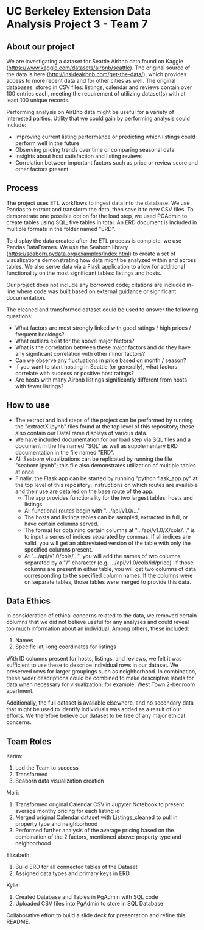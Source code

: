 # UC Berkeley Extension Data Analysis Project 3 - Team 7

## About our project
We are investigating a dataset for Seattle Airbnb data found on Kaggle (https://www.kaggle.com/datasets/airbnb/seattle).
The original source of the data is here (http://insideairbnb.com/get-the-data/), which provides access to more recent data and for other cities as well. The original databases, stored in CSV files: listings, calendar and reviews contain over 100 entries each, meeting the requirement of utilizing dataset(s) with at least 100 unique records.

Performing analysis on AirBnb data might be useful for a variety of interested parties. Utility that we could gain by performing analysis could include:
- Improving current listing performance or predicting which listings could perform well in the future
- Observing pricing trends over time or comparing seasonal data
- Insights about host satisfaction and listing reviews
- Correlation between important factors such as price or review score and other factors present

## Process
The project uses ETL workflows to ingest data into the database. We use Pandas to extract and transform the data, then save it to new CSV files. To demonstrate one possible option for the load step, we used PGAdmin to create tables using SQL; five tables in total. An ERD document is included in multiple formats in the folder named "ERD".

To display the data created after the ETL process is complete, we use Pandas DataFrames. We use the Seaborn library (https://seaborn.pydata.org/examples/index.html) to create a set of visualizations demonstrating how data might be analyzed within and across tables. We also serve data via a Flask application to allow for additional functionality on the most significant tables: listings and hosts.

Our project does not include any borrowed code; citations are included in-line where code was built based on external guidance or significant documentation.

The cleaned and transformed dataset could be used to answer the following questions:
- What factors are most strongly linked with good ratings / high prices / frequent bookings?
- What outliers exist for the above major factors?
- What is the correlation between these major factors and do they have any significant correlation with other minor factors?
- Can we observe any fluctuations in price based on month / season?
- If you want to start hosting in Seattle (or generally), what factors correlate with success or positive host ratings?
- Are hosts with many Airbnb listings significantly different from hosts with fewer listings?

## How to use
- The extract and load steps of the project can be performed by running the "extractX.ipynb" files found at the top level of this repository; these also contain our DataFrame displays of various data. 
- We have included documentation for our load step via SQL files and a document in the file named "SQL" as well as supplementary ERD documentation in the file named "ERD". 
- All Seaborn visualizations can be replicated by running the file "seaborn.ipynb"; this file also demonstrates utilization of multiple tables at once. 
- Finally, the Flask app can be started by running "python flask_app.py" at the top level of this repository; instructions on which routes are available and their use are detailed on the base route of the app.
    - The app provides functionality for the two largest tables: hosts and listings.
    - All functional routes begin with ".../api/v1.0/..."
    - The hosts and listings tables can be sampled, extracted in full, or have certain columns served.
    - The format for obtaining certain columns at ".../api/v1.0/X/cols/..." is to input a series of indices separated by commas. If all indices are valid, you will get an abbreviated version of the table with only the specified columns present.
    - At ".../api/v1.0/cols/...", you will add the names of two columns, separated by a "/" character (e.g. .../api/v1.0/cols/id/price). If those columns are present in either table, you will get two columns of data corresponding to the specified column names. If the columns were on separate tables, those tables were merged to provide this data.

## Data Ethics
In consideration of ethical concerns related to the data, we removed certain columns that we did not believe useful for any analyses and could reveal too much information about an individual. Among others, these included:
1. Names
1. Specific lat, long coordinates for listings

With ID columns present for hosts, listings, and reviews, we felt it was sufficient to use these to describe individual rows in our dataset. We preserved rows for larger groupings such as neighborhood. In combination, these wider descriptions could be combined to make descriptive labels for data when necessary for visualization; for example: West Town 2-bedroom apartment. 

Additionally, the full dataset is available elsewhere, and no secondary data that might be used to identify individuals was added as a result of our efforts. We therefore believe our dataset to be free of any major ethical concerns.

## Team Roles 
Kerim:
 1. Led the Team to success
 1. Transformed
 1. Seaborn data visualization creation

Mari:
 1. Transformed original Calendar CSV in Jupyter Notebook to present average monthy pricing for each listing id
 1. Merged original Calendar dataset with Listings_cleaned to pull in property type and neighborhood
 1. Performed further analysis of the average pricing based on the combination of the 2 factors, mentioned above: property type and neighborhood

Elizabeth:
 1. Build ERD for all connected tables of the Dataset
 1. Assigned data types and primary keys in ERD

Kylie:
 1. Created Database and Tables in PgAdmin with SQL code
 1. Uploaded CSV files into PgAdmin to store in SQL Database

Collaborative effort to build a slide deck for presentation and refine this README.






